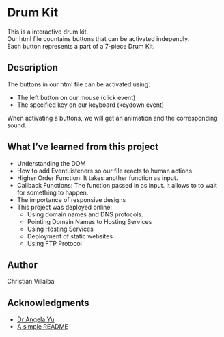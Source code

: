 # Drum Kit

This is a interactive drum kit.   
Our html file countains buttons that can be activated independly.    
Each button represents a part of a 7-piece Drum Kit.   

## Description

The buttons in our html file can be activated using:    
* The left button on our mouse (click event)     
* The specified key on our keyboard (keydown event)    

When activating a buttons, we will get an animation and the corresponding sound.

## What I’ve learned from this project

* Understanding the DOM     
* How to add EventListeners so our file reacts to human actions.   
* Higher Order Function: It takes another function as input.
* Callback Functions: The function passed in as input. It allows to to wait for something to happen.      
* The importance of responsive designs  
* This project was deployed online:
    * Using domain names and DNS protocols.
    * Pointing Domain Names to Hosting Services
    * Using Hosting Services
    * Deployment of static websites
    * Using FTP Protocol

## Author

Christian Villalba

## Acknowledgments
* [Dr Angela Yu](https://www.udemy.com/course/the-complete-web-development-bootcamp/)
* [A simple README](https://gist.github.com/DomPizzie/7a5ff55ffa9081f2de27c315f5018afc)
